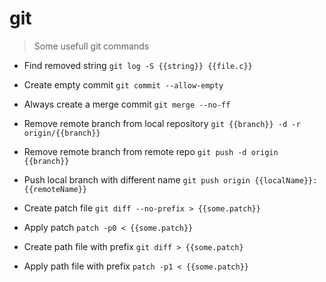 # git

> Some usefull git commands

- Find removed string
`git log -S {{string}} {{file.c}}`

- Create empty commit
`git commit --allow-empty`

- Always create a merge commit
`git merge --no-ff`

- Remove remote branch from local repository
`git {{branch}} -d -r origin/{{branch}}`

- Remove remote branch from remote repo
`git push -d origin {{branch}}`

- Push local branch with different name
`git push origin {{localName}}:{{remoteName}}`

- Create patch file
`git diff --no-prefix > {{some.patch}}`

- Apply patch
`patch -p0 < {{some.patch}}`

- Create path file with prefix
`git diff > {{some.patch}`

- Apply path file with prefix
`patch -p1 < {{some.patch}}`
